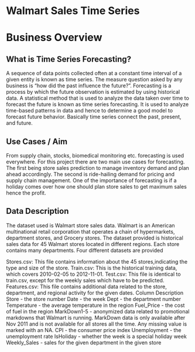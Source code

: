 # Walmart Sales Time Series
# Business Overview
## What is Time Series Forecasting?
A sequence of data points collected often at a constant time interval of a given entity is known as time series. The measure question asked by any business is “how did the past influence the future?”. Forecasting is a process by which the future observation is estimated by using historical data. A statistical method that is used to analyze the data taken over time to forecast the future is known as time series forecasting. It is used to analyze time-based patterns in data and hence to determine a good model to forecast future behavior. Basically time series connect the past, present, and future.

## Use Cases / Aim
From supply chain, stocks, biomedical monitoring etc. forecasting is used everywhere. For this project there are two main use cases for forecasting. The first being store sales prediction to manage inventory demand and plan ahead accordingly. The second is ride-hailing demand for pricing and supply chain management. One of the importance of forecasting is if a holiday comes over how one should plan store sales to get maximum sales hence the profit.

## Data Description
The dataset used is Walmart store sales data. Walmart is an American multinational retail corporation that operates a chain of hypermarkets, department stores, and Grocery stores. The dataset provided is historical sales data for 45 Walmart stores located in different regions. Each store contains many departments. Four different datasets are provided

Stores.csv: This file contains information about the 45 stores,indicating the type and size of the store.
Train.csv: This is the historical training data, which covers 2010-02-05 to 2012-11-01.
Test.csv: This file is identical to train.csv, except for the weekly sales which have to be predicted.
Features.csv: This file contains additional data related to the store, department, and regional activity for the given dates.
Column Description
Store - the store number Date - the week Dept - the department number Temperature - the average temperature in the region Fuel_Price - the cost of fuel in the region MarkDown1-5 - anonymized data related to promotional markdowns that Walmart is running. MarkDown data is only available after Nov 2011 and is not available for all stores all the time. Any missing value is marked with an NA. CPI - the consumer price index Unemployment - the unemployment rate IsHoliday - whether the week is a special holiday week Weekly_Sales - sales for the given department in the given store

